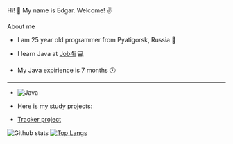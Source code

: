 Hi! 👋 My name is Edgar. Welcome! ✌️

About me


- I am 25 year old programmer from Pyatigorsk, Russia :mount_fuji:

- I learn Java at [Job4j](https://job4j.ru/) 💻

- My Java expirience is 7 months :clock7:
---
- ![Java](https://img.shields.io/badge/Java-%3E%3D8-green)

- Here is my study projects:


 
- [Tracker project](https://github.com/EdgarDallakyan/job4j_tracker)

![Github stats](https://github-readme-stats.vercel.app/api?username=EdgarDallakyan&hide=stars,prs,issues,contribs)
[![Top Langs](https://github-readme-stats.vercel.app/api/top-langs/?username=EdgarDallakyan&layout=compact)](https://github.com/ShamRail/github-readme-stats)
